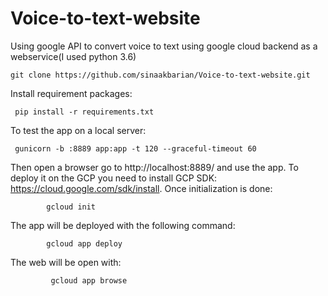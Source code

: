 # Voice-to-text-website
Using google API to convert voice to text using google cloud backend as a webservice(I used python 3.6)
              
    git clone https://github.com/sinaakbarian/Voice-to-text-website.git
    
Install requirement packages:

     pip install -r requirements.txt 
  
 To test the app on a local server:

     gunicorn -b :8889 app:app -t 120 --graceful-timeout 60
     
Then open a browser go to http://localhost:8889/ and use the app. To deploy it on the GCP you need to install GCP SDK: https://cloud.google.com/sdk/install. Once initialization is done:

            gcloud init
The app will be deployed with the following command:

            gcloud app deploy
The web will be open with:

             gcloud app browse
